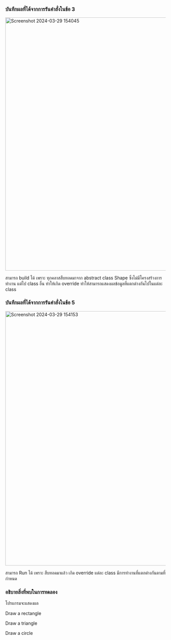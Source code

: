 ### บันทึกผลที่ได้จากการรันคำสั่งในข้อ 3
<img width="793" alt="Screenshot 2024-03-29 154045" src="https://github.com/SuphawadiP/03376836-OOP-2566-Lab-12/assets/144196049/7f5d0caf-e59f-4c99-8960-66368f12b553">

สามารถ build ได้ เพราะ ทุกคลาสสืบทอดมาจาก abstract class Shape ซึ่งไม่มีโครงสร้างการทำงาน แต่ไป class อื่น ทำให้เกิด override ทำให้สามารถแสดงผลข้อมูลที่แตกต่างกันไปในแต่ละ class
### บันทึกผลที่ได้จากการรันคำสั่งในข้อ 5
<img width="797" alt="Screenshot 2024-03-29 154153" src="https://github.com/SuphawadiP/03376836-OOP-2566-Lab-12/assets/144196049/8dc525b6-f46b-4bc9-8551-9728c09170fc">

สามารถ Run ได้ เพราะ สืบทอดมาแล้ว เกิด override แต่ละ class มีการทำงานที่แตกต่างกันตามที่กำหนด
### อธิบายสิ่งที่พบในการทดลอง
โปรแกรมจะแสดงผล

Draw a rectangle

Draw a triangle

Draw a circle
